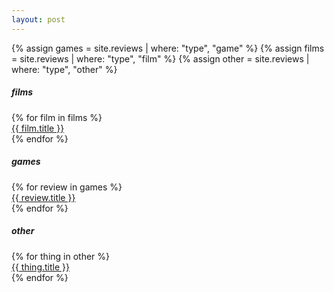 ```yaml
---
layout: post
---
```

{% assign games = site.reviews | where: "type", "game" %}
{% assign films = site.reviews | where: "type", "film"  %}
{% assign other = site.reviews | where: "type", "other" %}

<h5>films</h5>
{% for film in films %}
  <div class="post">
    <a href="{{ film.url }}">{{ film.title }}</a>
  </div>
{% endfor %}
<br/>

<h5>games</h5>
{% for review in games %}
  <div class="post">
    <a href="{{ review.url }}">{{ review.title }}</a>
  </div>
{% endfor %}
<br/>

<h5>other</h5>
{% for thing in other %}
  <div class="post">
    <a href="{{ thing.url }}">{{ thing.title }}</a>
  </div>
{% endfor %}
